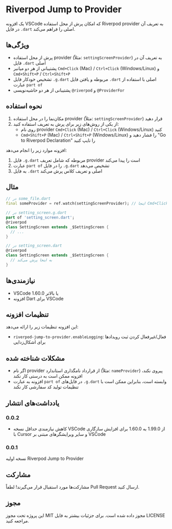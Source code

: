 # Riverpod Jump to Provider

یک افزونه VSCode که امکان پرش از محل استفاده Riverpod provider به تعریف آن در فایل `.dart` اصلی را فراهم می‌کند.

## ویژگی‌ها

- پرش از محل استفاده provider (مثلاً: `settingScreenProvider`) به تعریف آن در فایل `.dart` اصلی
- پشتیبانی از هر دو میانبر `Cmd+Click` (Mac) / `Ctrl+Click` (Windows/Linux) و `Cmd+Shift+P` / `Ctrl+Shift+P`
- تشخیص خودکار فایل `.g.dart` مربوطه و یافتن فایل `.dart` اصلی با استفاده از عبارت `part of`
- پشتیبانی از هر دو حاشیه‌نویسی `@riverpod` و `@ProviderFor`

## نحوه استفاده

1. مکان‌نما را در محل استفاده provider (مثلاً: `settingScreenProvider`) قرار دهید
2. از یکی از روش‌های زیر برای پرش به تعریف استفاده کنید:
   - روی نام provider `Cmd+Click` (Mac) / `Ctrl+Click` (Windows/Linux) کنید
   - `Cmd+Shift+P` (Mac) / `Ctrl+Shift+P` (Windows/Linux) را فشار دهید و "Go to Riverpod Declaration" را تایپ کنید

افزونه موارد زیر را انجام می‌دهد:
1. فایل `.g.dart` مربوطه که شامل تعریف provider است را پیدا می‌کند
2. عبارت `part of` را در فایل `.g.dart` تشخیص می‌دهد
3. به فایل `.dart` اصلی و تعریف کلاس پرش می‌کند

## مثال

```dart
// در some_file.dart
final someProvider = ref.watch(settingScreenProvider); // اینجا Cmd+Click کنید

// در setting_screen.g.dart
part of 'setting_screen.dart';
@riverpod
class SettingScreen extends _$SettingScreen {
  // ...
}

// در setting_screen.dart
@riverpod
class SettingScreen extends _$SettingScreen {
  // به اینجا پرش می‌کند
}
```

## نیازمندی‌ها

- VSCode 1.60.0 یا بالاتر
- افزونه Dart برای VSCode

## تنظیمات افزونه

این افزونه تنظیمات زیر را ارائه می‌دهد:

* `riverpod-jump-to-provider.enableLogging`: فعال/غیرفعال کردن ثبت رویدادها برای اشکال‌زدایی

## مشکلات شناخته شده

- اگر نام provider از قرارداد نامگذاری استاندارد (مثلاً: `nameProvider`) پیروی نکند، افزونه ممکن است به درستی کار نکند
- افزونه به عبارت `part of` در فایل‌های `.g.dart` وابسته است، بنابراین ممکن است با تنظیمات تولید کد سفارشی کار نکند

## یادداشت‌های انتشار

### 0.0.2

- کاهش نیازمندی حداقل نسخه VSCode از 1.99.0 به 1.60.0 برای افزایش سازگاری با Cursor و سایر ویرایشگرهای مبتنی بر VSCode

### 0.0.1

نسخه اولیه Riverpod Jump to Provider

## مشارکت

مشارکت‌ها مورد استقبال قرار می‌گیرند! لطفاً Pull Request ارسال کنید.

## مجوز

این پروژه تحت مجوز MIT مجوز داده شده است. برای جزئیات بیشتر به فایل LICENSE مراجعه کنید. 